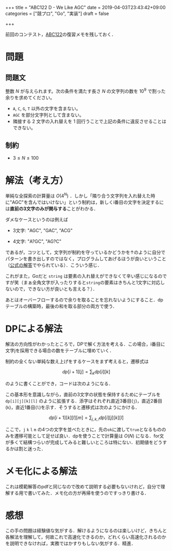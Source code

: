 +++
title = "ABC122 D - We Like AGC"
date = 2019-04-03T23:43:42+09:00
categories = ["競プロ", "Go", "実装"]
draft = false

+++

前回のコンテスト，[ABC122](https://atcoder.jp/contests/abc122)の復習メモを残しておく．

# 問題

## 問題文
整数 $N$ が与えられます。次の条件を満たす長さ $N$ の文字列の数を $10^9$ で割った余りを求めてください。

* `A`, `C`, `G`, `T` 以外の文字を含まない。
* `AGC` を部分文字列として含まない。
* 隣接する 2 文字の入れ替えを 1 回行うことで上記の条件に違反させることはできない。

## 制約

* $3\leq N\leq100$

# 解法（考え方）
単純な全探索の計算量は $O(4^N)$ ．しかし「隣り合う文字列を入れ替えた時に"AGC"を含んではいけない」という制約は，新しくi番目の文字を決定するには**直前の3文字のみが関与する**ことがわかる．

ダメなケースというのは例えば

- 3文字: "AGC", "GAC", "ACG"

* 4文字: "A?GC", "AG?C"

であるが，コツとして，文字列が制約を守っているかどうかを↑のように自分でパターンを書き出しすのではなく，プログラムしてあげるほうが良いということ（[公式の解答](https://img.atcoder.jp/abc122/editorial.pdf)でやられている）．こういう感じ．

<script src="https://gist.github.com/raahii/1f5d88bda3ec4b09e26aeb55b48f3ca8.js"></script>

これがまた，Goだと `string` は要素の入れ替えができなくて辛い感じになるのですが笑（まぁ全角文字が入ったりすると`string`の要素はきちんと1文字に対応しないので，できない方が良いとも言える？）．

あとはオーバーフローするので余りを取ることを忘れないようにすること．dpテーブルの構築時，最後の和を取る部分の両方で使う．



# DPによる解法
解法の方向性がわかったところで，DPで解く方法を考える．この場合，i番目に文字jを採用できる場合の数をテーブルに埋めていく．

制約の全くない単純な数え上げをするケースをまず考えると，遷移式は

$$ dp[i+1][j] = \sum_{k} dp[i][k] $$

のように書くことができ，コードは次のようになる．

<script src="https://gist.github.com/raahii/3a69a715536f5e451e9bc3c491632590.js"></script>

この基本形を意識しながら，直前の3文字の状態を保持するためにテーブルを `dp[i][j][k][l]` のように拡張する．添字はそれぞれ直近3番目(`j`)，直近2番目(`k`)，直近1番目(`l`)を示す．そうすると遷移式は次のようにかける．

$$
dp[i+1][k][l][m] = \sum_{j,k,l}dp[i][j][k][l]
$$

ここで，`j` `k` `l` `m` の4つの文字を並べたときに，先の`ok`に渡して`true`となるもののみを遷移可能として足せば良い．dpを使うことで計算量は $O(N)$ になる．for文が多くて結構つらいが完成してみると難しいところは特にない．初期値をどうするかは割と迷った．

<script src="https://gist.github.com/raahii/019732bf3d8bccd5a0a8f2764a5d4169.js"></script>


# メモ化による解法

これは模範解答のpdfと同じなので改めて説明する必要もないけれど，自分で理解する用で書いてみた．メモ化の方が再帰を使うのですっきり書ける．

<script src="https://gist.github.com/raahii/ea62641e1f2ba6d9cbfa6aac777914e8.js"></script>



# 感想

この手の問題は経験値な気がする．解けるようになるのは楽しいけど，きちんと各解法を理解して，何故これで高速化できるのか，どれくらい高速化されるのかを説明できなければ，実務ではかすりもしない気がする．精進．
